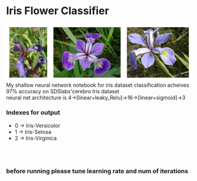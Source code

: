 <h1>Iris Flower Classifier</h1>

<img src="https://github.com/fluffybird2323/Fluf-and-his-Iris-Flowers/blob/master/iris_three_species.jpg">
 My shallow neural network notebook for iris dataset classification acheives 97% accuracy on SDSlabs'cerebro Iris dataset </br>
 neural net architecture is 4->[linear+leaky_Relu]->16->[linear+sigmoid]->3
<h3>Indexes for output</h3>
<ul><li>0 -> Iris-Versicolor </li>
 <li>1 -> Iris-Setosa</li>
 <li>2 -> Iris-Virginica</li></ul>
 
 
</br>
</br>
<h3>before running please tune learning rate and num of iterations</h3>
 
